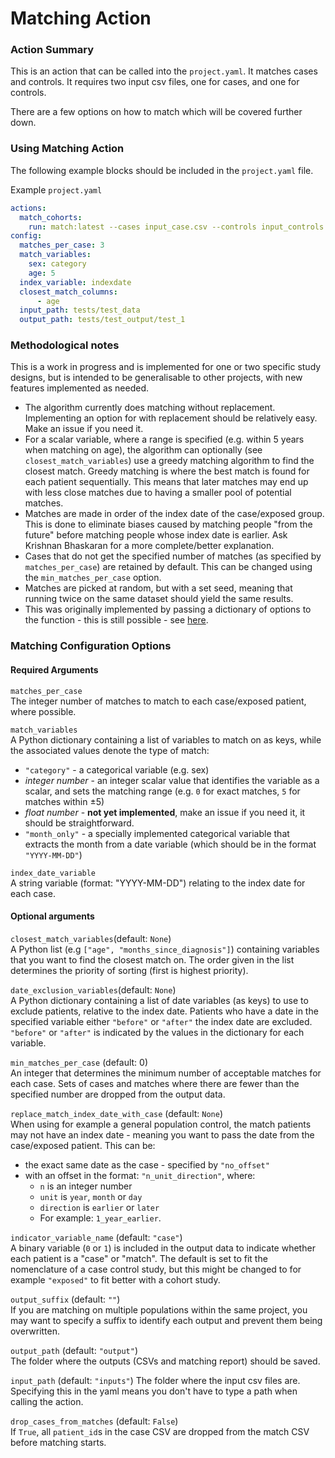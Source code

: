 # Matching Action 

### Action Summary
This is an action that can be called into the 
`project.yaml`. It matches cases and controls. 
It requires two input csv files, one for cases, and one 
for controls. 

There are a few options on how to match which will be covered
further down. 

### Using Matching Action 
The following example blocks should be included 
in the `project.yaml` file. 

Example `project.yaml`
```yaml 
actions: 
  match_cohorts:
    run: match:latest --cases input_case.csv --controls input_controls.csv
config:
  matches_per_case: 3
  match_variables:
    sex: category
    age: 5
  index_variable: indexdate
  closest_match_columns:
      - age
  input_path: tests/test_data
  output_path: tests/test_output/test_1
```

### Methodological notes
This is a work in progress and is implemented for one or two specific study designs, but is intended to be generalisable to other projects, with new features implemented as needed.

- The algorithm currently does matching without replacement. Implementing an option for with replacement should be relatively easy. Make an issue if you need it.
- For a scalar variable, where a range is specified (e.g. within 5 years when matching on age), the algorithm can optionally (see `closest_match_variables`) use a greedy matching algorithm to find the closest match. Greedy matching is where the best match is found for each patient sequentially. This means that later matches may end up with less close matches due to having a smaller pool of potential matches.
- Matches are made in order of the index date of the case/exposed group. This is done to eliminate biases caused by matching people "from the future" before matching people whose index date is earlier. Ask Krishnan Bhaskaran for a more complete/better explanation.
- Cases that do not get the specified number of matches (as specified by `matches_per_case`) are retained by default. This can be changed using the `min_matches_per_case` option.
- Matches are picked at random, but with a set seed, meaning that running twice on the same dataset should yield the same results.
- This was originally implemented by passing a dictionary of options to the function - this is still possible - see [here](#passing-a-dict-of-options-instead).


### Matching Configuration Options
#### Required Arguments
`matches_per_case`\
The integer number of matches to match to each case/exposed patient, where possible.

`match_variables`\
A Python dictionary containing a list of variables to match on as keys, while the associated values denote the type of match:
- `"category"` - a categorical variable (e.g. sex)
- _integer number_ - an integer scalar value that identifies the variable as a scalar, and sets the matching range (e.g. `0` for exact matches, `5` for matches within ±5)
- _float number_ - **not yet implemented**, make an issue if you need it, it should be straightforward.
- `"month_only"`  - a specially implemented categorical variable that extracts the month from a date variable (which should be in the format `"YYYY-MM-DD"`)

`index_date_variable`\
A string variable (format: "YYYY-MM-DD") relating to the index date for each case.

#### Optional arguments

`closest_match_variables`(default: `None`)\
A Python list (e.g `["age", "months_since_diagnosis"]`) containing variables that you want to find the closest match on. The order given in the list determines the priority of sorting (first is highest priority).

`date_exclusion_variables`(default: `None`)\
A Python dictionary containing a list of date variables (as keys) to use to exclude patients, relative to the index date. Patients who have a date in the specified variable either `"before"` or `"after"` the index date are excluded. `"before"` or `"after"` is indicated by the values in the dictionary for each variable.

`min_matches_per_case` (default: 0)\
An integer that determines the minimum number of acceptable matches for each case. Sets of cases and matches where there are fewer than the specified number are dropped from the output data.

`replace_match_index_date_with_case` (default: `None`)\
When using for example a general population control, the match patients may not have an index date - meaning you want to pass the date from the case/exposed patient. This can be:
- the exact same date as the case - specified by `"no_offset"`
- with an offset in the format: `"n_unit_direction"`, where:
  - `n` is an integer number
  - `unit` is `year`, `month` or `day`
  - `direction` is `earlier` or `later`
  - For example: `1_year_earlier`.


`indicator_variable_name` (default: `"case"`)\
A binary variable (`0` or `1`) is included in the output data to indicate whether each patient is a "case" or "match". The default is set to fit the nomenclature of a case control study, but this might be changed to for example `"exposed"` to fit better with a cohort study.

`output_suffix` (default: `""`)\
If you are matching on multiple populations within the same project, you may want to specify a suffix to identify each output and prevent them being overwritten.

`output_path` (default: `"output"`)\
The folder where the outputs (CSVs and matching report) should be saved.

`input_path` (default: `"inputs"`)
The folder where the input csv files are. Specifying this in the 
yaml means you don't have to type a path when calling the action. 

`drop_cases_from_matches` (default: `False`)\
If `True`, all `patient_id`s in the case CSV are dropped from the match CSV before matching starts.
